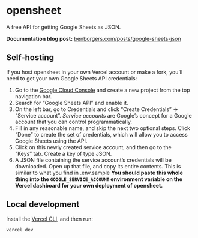 # opensheet

A free API for getting Google Sheets as JSON.

**Documentation blog post:** [benborgers.com/posts/google-sheets-json](https://benborgers.com/posts/google-sheets-json)

## Self-hosting

If you host opensheet in your own Vercel account or make a fork, you’ll need to get your own Google Sheets API credentials:

1. Go to the [Google Cloud Console](https://console.cloud.google.com) and create a new project from the top navigation bar.
2. Search for “Google Sheets API” and enable it.
3. On the left bar, go to Credentials and click “Create Credentials” → “Service account”. _Service accounts_ are Google’s concept for a Google account that you can control programmatically.
4. Fill in any reasonable name, and skip the next two optional steps. Click “Done” to create the set of credentials, which will allow you to access Google Sheets using the API.
5. Click on this newly created service account, and then go to the “Keys” tab. Create a key of type JSON.
6. A JSON file containing the service account’s credentials will be downloaded. Open up that file, and copy its entire contents. This is similar to what you find in .env.sample **You should paste this whole thing into the `GOOGLE_SERVICE_ACCOUNT` environment variable on the Vercel dashboard for your own deployment of opensheet.**

## Local development

Install the [Vercel CLI](https://vercel.com/cli), and then run:

```sh
vercel dev
```

